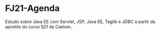 # FJ21-Agenda
Estudo sobre Java EE com Servlet, JSP, Java EE, Taglib e JDBC a partir da apostila do curso fj21 da Caelum.
